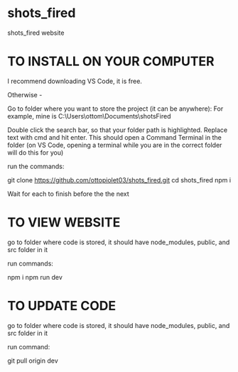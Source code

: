 # shots_fired
shots_fired website


# TO INSTALL ON YOUR COMPUTER
I recommend downloading VS Code, it is free.

Otherwise -

Go to folder where you want to store the project (it can be anywhere):
For example, mine is C:\Users\ottom\Documents\shotsFired

Double click the search bar, so that your folder path is highlighted. Replace text with cmd and hit enter.
This should open a Command Terminal in the folder 
(on VS Code, opening a terminal while you are in the correct folder will do this for you)


run the commands:

git clone https://github.com/ottopiolet03/shots_fired.git
cd shots_fired
npm i


Wait for each to finish before the the next

# TO VIEW WEBSITE
go to folder where code is stored, it should have node_modules, public, and src folder in it

run commands:

npm i
npm run dev


# TO UPDATE CODE
go to folder where code is stored, it should have node_modules, public, and src folder in it

run command:

git pull origin dev


